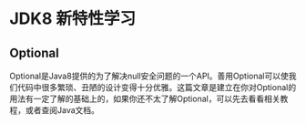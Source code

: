 
# JDK8 新特性学习
## Optional

Optional是Java8提供的为了解决null安全问题的一个API。善用Optional可以使我们代码中很多繁琐、丑陋的设计变得十分优雅。这篇文章是建立在你对Optional的用法有一定了解的基础上的，如果你还不太了解Optional，可以先去看看相关教程，或者查阅Java文档。

